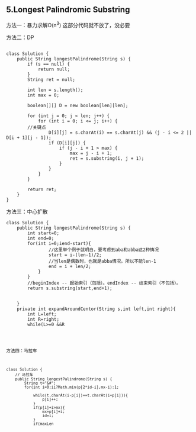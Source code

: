 ## 5.Longest Palindromic Substring
方法一：暴力求解O(n<sup>3</sup>) 这部分代码就不放了，没必要

方法二：DP
<pre><code>
class Solution {
    public String longestPalindrome(String s) {
        if (s == null) {
            return null;
        }
        String ret = null;
        
        int len = s.length();
        int max = 0;
        
        boolean[][] D = new boolean[len][len];
        
        for (int j = 0; j < len; j++) {
            for (int i = 0; i <= j; i++) {
		//关键点
                D[i][j] = s.charAt(i) == s.charAt(j) && (j - i <= 2 || D[i + 1][j - 1]);
                if (D[i][j]) {
                    if (j - i + 1 > max) {
                        max = j - i + 1;
                        ret = s.substring(i, j + 1);
                    }
                }
            }
        }
        
        return ret;
    }
}</code></pre>

方法三：中心扩散
<pre><code>class Solution {
    public String longestPalindrome(String s) {
        int start=0;
        int end=0;
        for(int i=0;i<s.length();i++){
            int len1 = expandAroundCentor(s,i,i);
            int len2 = expandAroundCentor(s,i,i+1);
            int len = Math.max(len1,len2);
            if(len>end-start){
                //这里举个例子就明白，要考虑到aba和abba这2种情况
                start = i-(len-1)/2;
                //当len是偶数时，也就是abba情况。所以不能len-1
                end = i + len/2;
            }
        }
        //beginIndex -- 起始索引（包括）。endIndex -- 结束索引（不包括）。    
        return s.substring(start,end+1);
            
        
    }
    private int expandAroundCentor(String s,int left,int right){
        int L=left;
        int R=right;
        while(L>=0 &&R<s.length()&& s.charAt(L)==s.charAt(R)){
            L--;
            R++;
        }
        return R-L-1;
    }
}</code></pre>


方法四：马拉车
<pre><code>class Solution {
    // 马拉车
    public String longestPalindrome(String s) {
        String t="&#";
        for(int i=0;i<s.length();i++){
            t+=s.charAt(i);
            t+="#";
        }
        t+="@";
        int n =t.length();
        int mx=0,id=0,maxLen=0,maxCent=0;
        int[] p=new int[n];
        for(int i=1;i<n-1;i++){
            p[i] =mx>i?Math.min(p[2*id-i],mx-i):1;
            
            while(t.charAt(i-p[i])==t.charAt(i+p[i])){
                p[i]++;
            }
            if(p[i]+i>mx){
                mx=p[i]+i;
                id=i;
            }
            if(maxLen<p[i]){
                maxLen=p[i];
                maxCent=i;
            }
        }
        return s.substring((maxCent-maxLen)/2,(maxCent-maxLen)/2+maxLen-1);
        
    }
}</code></pre>

